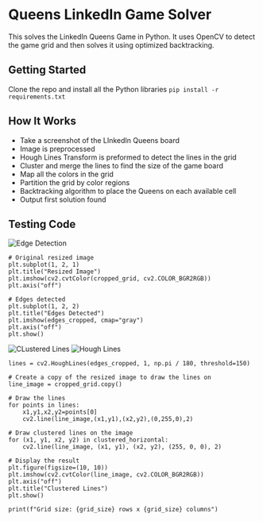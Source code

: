 # Queens LinkedIn Game Solver
This solves the LinkedIn Queens Game in Python. It uses OpenCV to detect the game grid and then solves it using optimized backtracking.

## Getting Started
Clone the repo and install all the Python libraries
```pip install -r requirements.txt```

## How It Works
- Take a screenshot of the LInkedIn Queens board
- Image is preprocessed
- Hough Lines Transform is preformed to detect the lines in the grid
- Cluster and merge the lines to find the size of the game board
- Map all the colors in the grid
- Partition the grid by color regions
- Backtracking algorithm to place the Queens on each available cell
- Output first solution found

## Testing Code
![Edge Detection](/img/edge-detection.PNG)
```
# Original resized image
plt.subplot(1, 2, 1)
plt.title("Resized Image")
plt.imshow(cv2.cvtColor(cropped_grid, cv2.COLOR_BGR2RGB))
plt.axis("off")

# Edges detected
plt.subplot(1, 2, 2)
plt.title("Edges Detected")
plt.imshow(edges_cropped, cmap="gray")
plt.axis("off")
plt.show()
```

![CLustered Lines](/img/clustered-lines.PNG)
![Hough Lines](/img/detected-grid-lines-corrected.PNG)
```
lines = cv2.HoughLines(edges_cropped, 1, np.pi / 180, threshold=150)

# Create a copy of the resized image to draw the lines on
line_image = cropped_grid.copy()

# Draw the lines
for points in lines:
    x1,y1,x2,y2=points[0]
    cv2.line(line_image,(x1,y1),(x2,y2),(0,255,0),2)

# Draw clustered lines on the image
for (x1, y1, x2, y2) in clustered_horizontal:
    cv2.line(line_image, (x1, y1), (x2, y2), (255, 0, 0), 2)

# Display the result
plt.figure(figsize=(10, 10))
plt.imshow(cv2.cvtColor(line_image, cv2.COLOR_BGR2RGB))
plt.axis("off")
plt.title("Clustered Lines")
plt.show()

print(f"Grid size: {grid_size} rows x {grid_size} columns")
```

